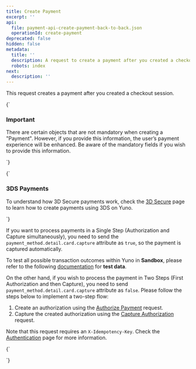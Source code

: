 ```yaml
---
title: Create Payment
excerpt: ''
api:
  file: payment-api-create-payment-back-to-back.json
  operationId: create-payment
deprecated: false
hidden: false
metadata:
  title: ''
  description: A request to create a payment after you created a checkout session.
  robots: index
next:
  description: ''
---
```

This request creates a payment after you created a checkout session.

<HTMLBlock>{`
<body>
  <div class="infoBlockContainer alert">
    <div class="verticalLineAlert"></div>
    <div>
      <h3>Important</h3>
      <div class="contentContainer">
        <p>
				There are certain objects that are not mandatory when creating a "Payment". However, if you provide this information, the user’s payment experience will be enhanced. Be aware of the mandatory fields if you wish to provide this information.
        </p>
      </div>
    </div>
  </div>
</body>
`}</HTMLBlock>

<HTMLBlock>{`
<body>
  <div class="infoBlockContainer">
    <div class="verticalLine"></div>
    <div>
      <h3>3DS Payments</h3>
      <div class="contentContainer">
        <p>
          To understand how 3D Secure payments work, check the <a href="https://docs.y.uno/docs/3d-secure">3D Secure</a> page to learn how to create payments using 3DS on Yuno.
        </p>
      </div>
    </div>
  </div>
</body>
`}</HTMLBlock>

If you want to process payments in a Single Step (Authorization and Capture simultaneously), you need to send the `payment_method.detail.card.capture` attribute as `true`, so the payment is captured automatically.

To test all possible transaction outcomes within Yuno in **Sandbox**, please refer to the following [documentation](doc:yuno-testing-gateway#44-provide-the-payment-method-information) for **test data**.

On the other hand, if you wish to process the payment in Two Steps (First Authorization and then Capture), you need to send `payment_method.detail.card.capture` attribute as `false`. Please follow the steps below to implement a two-step flow:

1. Create an authorization using the [Authorize Payment](ref:authorize-payment) request.
2. Capture the created authorization using the [Capture Authorization](ref:capture-authorization) request.

Note that this request requires an `X-Idempotency-Key`. Check the [Authentication](ref:authentication#idempotency) page for more information.

<HTMLBlock>{`
<style>
  .rm-Playground { 
    padding-bottom: 20px; 
    overflow: scroll; 
  }

  .hub-footer { 
    position: static; 
  }

  .link_stored_credential {
    color: rgb(81, 60, 225) !important;
  }
</style>
`}</HTMLBlock>